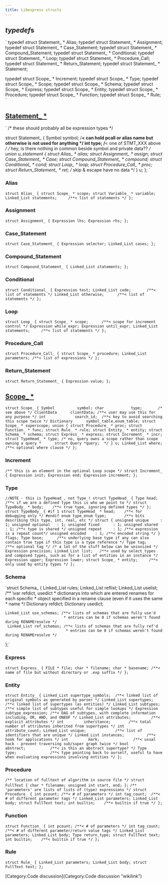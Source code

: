```yaml
---
title: Libexpress structs
---
```


*typedef*s
----------

`
typedef struct Statement_ * Alias;
typedef struct Statement_ * Assignment;
typedef struct Statement_ * Case_Statement;
typedef struct Statement_ * Compound_Statement;
typedef struct Statement_ * Conditional;
typedef struct Statement_ * Loop;
typedef struct Statement_ * Procedure_Call;
typedef struct Statement_ * Return_Statement;
typedef struct Statement_ * Statement;

typedef struct Scope_ *     Increment;
typedef struct Scope_ *     Type;
typedef struct Scope_ *     Scope;
typedef struct Scope_ *     Schema;
typedef struct Scope_ *     Express;
typedef struct Scope_ *     Entity;
typedef struct Scope_ *     Procedure;
typedef struct Scope_ *     Function;
typedef struct Scope_ *     Rule;
`

[Statement\_ \*](http://stepcode.org/doxygen/struct_statement__.html)
---------------------------------------------------------------------

`
/* these should probably all be expression types */

struct Statement_ {
    Symbol symbol;  /**< can hold pcall or alias name but otherwise is not used for anything */
    int type;   /**< one of STMT_XXX above */
    /* hey, is there nothing in common beside symbol and private data?? */
    union u_statement {
        struct Alias_     *     alias;
        struct Assignment_   *  assign;
        struct Case_Statement_   *  Case;
        struct Compound_Statement_ * compound;
        struct Conditional_  *  cond;
        struct Loop_      *     loop;
        struct Procedure_Call_   *  proc;
        struct Return_Statement_  * ret;
        /* skip & escape have no data */
    } u;
};
`

### Alias

` struct Alias_ {
    struct Scope_ * scope;
    struct Variable_ * variable;
    Linked_List statements;     /**< list of statements */
};
`

### Assignment

` struct Assignment_ {
    Expression lhs;
    Expression rhs;
};
`

### Case\_Statement

`
struct Case_Statement_ {
    Expression selector;
    Linked_List cases;
};
`

### Compound\_Statement

`
struct Compound_Statement_ {
    Linked_List statements;
};
`

### Conditional

`
struct Conditional_ {
    Expression test;
    Linked_List code;       /**< list of statements */
    Linked_List otherwise;      /**< list of statements */
};
`

### Loop

`
struct Loop_ {
    struct Scope_ * scope;      /**< scope for increment control */
    Expression while_expr;
    Expression until_expr;
    Linked_List statements;     /**< list of statements */
};
`

### Procedure\_Call

`
struct Procedure_Call_ {
    struct Scope_ * procedure;
    Linked_List parameters; /**< list of expressions */
};
`

### Return\_Statement

`
struct Return_Statement_ {
    Expression value;
};
`

[Scope\_ \*](http://stepcode.org/doxygen/struct_scope__.html)
-------------------------------------------------------------

`
struct Scope_ {
    Symbol          symbol;
    char            type;       /* see above */
    ClientData      clientData; /**< user may use this for any purpose */
    int             search_id;  /**< key to avoid searching this scope twice */
    Dictionary      symbol_table,enum_table;
    struct Scope_ * superscope;
    union {
        struct Procedure_ * proc;
        struct Function_ * func;
        struct Rule_ * rule;
        struct Entity_ * entity;
        struct Schema_ * schema;
        struct Express_ * express;
        struct Increment_ * incr;
        struct TypeHead_ * type;
        /* no, query owns a scope rather than scope owning a query
         *      struct Query *query;  */
    } u;
    Linked_List where;      /**< optional where clause */
};
`

### Increment

`/** this is an element in the optional Loop scope */
struct Increment_ {
    Expression init;
    Expression end;
    Expression increment;
};`

### Type

`//NOTE - this is TypeHead_, not Type_!
struct TypeHead_ {
    Type head;          /**< if we are a defined type this is who we point to */
    struct TypeBody_ * body;    /**< true type, ignoring defined types */
};` `struct TypeBody_ {
#if 1
    struct TypeHead_ * head;    /**< for debugging only */
#endif
    enum type_enum type;        /**< bits describing this type, int, real, etc */
    struct {
        unsigned unique     : 1;
        unsigned optional   : 1;
        unsigned fixed      : 1;
        unsigned shared     : 1; /**< type is shared */
        unsigned repeat     : 1; /**< expression is a repeat count*/
        unsigned encoded    : 1; /**< encoded string */
    } flags;
    Type base;      /**< underlying base type if any can also contain true type if this type is a type reference */
    Type tag;       /**< optional tag */
    /* a lot of the stuff below can be unionized */
    Expression precision;
    Linked_List list;   /**< used by select_types and composed types, such as for a list of entities in an instance */
    Expression upper;
    Expression lower;
    struct Scope_ * entity;     /**< only used by entity types */
};`

### Schema

`struct Schema_ {
    Linked_List rules;
    Linked_List reflist;
    Linked_List uselist;
    /** \var refdict, usedict
     * dictionarys into which are entered renames for each specific 
     * object specified in a rename clause (even if it uses the same
     * name */
    Dictionary refdict;
    Dictionary usedict;

    Linked_List use_schemas; /**< lists of schemas that are fully use'd
                              * entries can be 0 if schemas weren't found during RENAMEresolve */
     Linked_List ref_schemas; /**< lists of schemas that are fully ref'd
                               * entries can be 0 if schemas weren't found during RENAMEresolve */
};`

### Express

`struct Express_ {
    FILE * file;
    char * filename;
    char * basename; /**< name of file but without directory or .exp suffix */
};`

### Entity

`struct Entity_ {
    Linked_List supertype_symbols;  /**< linked list of original symbols as generated by parser */
    Linked_List supertypes;         /**< linked list of supertypes (as entities) */
    Linked_List subtypes;           /**< simple list of subtypes useful for simple lookups */
    Expression  subtype_expression; /**< DAG of subtypes, with complete information including, OR, AND, and ONEOF */
    Linked_List attributes;         /**< explicit attributes */
    int         inheritance;        /**< total number of attributes inherited from supertypes */
    int         attribute_count;
    Linked_List unique;             /**< list of identifiers that are unique */
    Linked_List instances;          /**< hook for applications */
    int         mark;               /**< usual hack - prevent traversing sub/super graph twice */
    bool        abstract;           /**< is this an abstract supertype? */
    Type        type;               /**< type pointing back to ourself, useful to have when evaluating expressions involving entities */
};`

### Procedure

`/** location of fulltext of algorithm in source file */
struct FullText {
    char * filename;
    unsigned int start, end;
};` `/** 'parameters' are lists of lists of (type) expressions */
struct Procedure_ {
    int pcount; /**< # of parameters */
    int tag_count;  /**< # of different parameter tags */
    Linked_List parameters;
    Linked_List body;
    struct FullText text;
    int builtin;    /**< builtin if true */
};`

### Function

`struct Function_ {
    int pcount; /**< # of parameters */
    int tag_count;  /**< # of different parameter/return value tags */
    Linked_List parameters;
    Linked_List body;
    Type return_type;
    struct FullText text;
    int builtin;    /**< builtin if true */
};`

### Rule

`struct Rule_ {
    Linked_List parameters;
    Linked_List body;
    struct FullText text;
};`

[Category:Code discussion](Category:Code discussion "wikilink")
